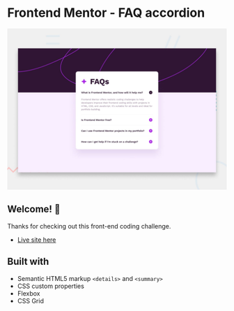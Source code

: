 # Frontend Mentor - FAQ accordion

![Design preview for the FAQ accordion coding challenge](./design/desktop-preview.jpg)

## Welcome! 👋

Thanks for checking out this front-end coding challenge.

- [Live site here](https://master--graceful-nasturtium-487139.netlify.app/)

## Built with

- Semantic HTML5 markup `<details>` and `<summary>`
- CSS custom properties
- Flexbox
- CSS Grid
